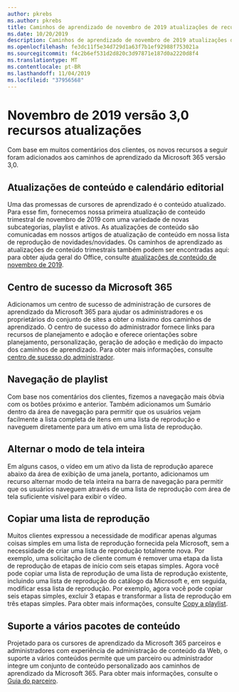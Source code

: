 ```yaml
---
author: pkrebs
ms.author: pkrebs
title: Caminhos de aprendizado de novembro de 2019 atualizações de recursos
ms.date: 10/20/2019
description: Caminhos de aprendizado de novembro de 2019 atualizações de recursos
ms.openlocfilehash: fe3dc11f5e34d729d1a63f7b1ef92988f753021a
ms.sourcegitcommit: f4c2b6ef531d2d820c3d97871e187d0a2220d8f4
ms.translationtype: MT
ms.contentlocale: pt-BR
ms.lasthandoff: 11/04/2019
ms.locfileid: "37956568"
---
```

# <a name="november-2019-version-30-feature-updates"></a>Novembro de 2019 versão 3,0 recursos atualizações
Com base em muitos comentários dos clientes, os novos recursos a seguir foram adicionados aos caminhos de aprendizado da Microsoft 365 versão 3,0.

## <a name="content-updates-and-editorial-calendar"></a>Atualizações de conteúdo e calendário editorial
Uma das promessas de cursores de aprendizado é o conteúdo atualizado. Para esse fim, fornecemos nossa primeira atualização de conteúdo trimestral de novembro de 2019 com uma variedade de novas subcategorias, playlist e ativos. As atualizações de conteúdo são comunicadas em nossos artigos de atualização de conteúdo em nossa lista de reprodução de novidades/novidades. Os caminhos de aprendizado as atualizações de conteúdo trimestrais também podem ser encontradas aqui: para obter ajuda geral do Office, consulte [atualizações de conteúdo de novembro de 2019](custom_contentupdates.md).

## <a name="microsoft-365-success-center"></a>Centro de sucesso da Microsoft 365
Adicionamos um centro de sucesso de administração de cursores de aprendizado da Microsoft 365 para ajudar os administradores e os proprietários do conjunto de sites a obter o máximo dos caminhos de aprendizado. O centro de sucesso do administrador fornece links para recursos de planejamento e adoção e oferece orientações sobre planejamento, personalização, geração de adoção e medição do impacto dos caminhos de aprendizado. Para obter mais informações, consulte [centro de sucesso do administrador](custom_successcenter.md).

## <a name="playlist-navigation"></a>Navegação de playlist
Com base nos comentários dos clientes, fizemos a navegação mais óbvia com os botões próximo e anterior. Também adicionamos um Sumário dentro da área de navegação para permitir que os usuários vejam facilmente a lista completa de itens em uma lista de reprodução e naveguem diretamente para um ativo em uma lista de reprodução.

## <a name="toggle-full-screen-mode"></a>Alternar o modo de tela inteira
Em alguns casos, o vídeo em um ativo da lista de reprodução aparece abaixo da área de exibição de uma janela, portanto, adicionamos um recurso alternar modo de tela inteira na barra de navegação para permitir que os usuários naveguem através de uma lista de reprodução com área de tela suficiente visível para exibir o vídeo.

## <a name="copy-a-playlist"></a>Copiar uma lista de reprodução
Muitos clientes expressou a necessidade de modificar apenas algumas coisas simples em uma lista de reprodução fornecida pela Microsoft, sem a necessidade de criar uma lista de reprodução totalmente nova. Por exemplo, uma solicitação de cliente comum é remover uma etapa da lista de reprodução de etapas de início com seis etapas simples. Agora você pode copiar uma lista de reprodução de uma lista de reprodução existente, incluindo uma lista de reprodução do catálogo da Microsoft e, em seguida, modificar essa lista de reprodução. Por exemplo, agora você pode copiar seis etapas simples, excluir 3 etapas e transformar a lista de reprodução em três etapas simples. Para obter mais informações, consulte [Copy a playlist](custom_copyplaylist.md).

## <a name="multi-content-pack-support"></a>Suporte a vários pacotes de conteúdo
Projetado para os cursores de aprendizado da Microsoft 365 parceiros e administradores com experiência de administração de conteúdo da Web, o suporte a vários conteúdos permite que um parceiro ou administrador integre um conjunto de conteúdo personalizado aos caminhos de aprendizado da Microsoft 365. Para obter mais informações, consulte o [Guia do parceiro](custom_partnerguide.md).

